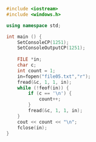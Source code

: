 ﻿```c++
#include <iostream>
#include <windows.h>

using namespace std;

int main () {
	SetConsoleCP(1251);
	SetConsoleOutputCP(1251);
	
	FILE *in;
	char c;
	int count = 1;
	in=fopen("file05.txt","r");
	fread(&c, 1, 1, in);
	while (!feof(in)) {
		if (c == '\n') {
			count++;
		}
		fread(&c, 1, 1, in);
	}
	cout << count << "\n";
	fclose(in);
}

```
